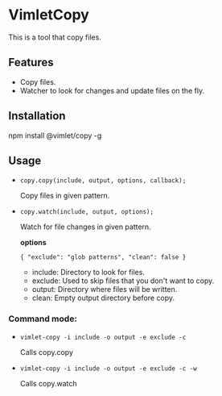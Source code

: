 # VimletCopy

This is a tool that copy files.

## Features

* Copy files.
* Watcher to look for changes and update files on the fly.

## Installation

npm install @vimlet/copy -g

## Usage

* `copy.copy(include, output, options, callback);`

    Copy files in given pattern.
    
* `copy.watch(include, output, options);`

    Watch for file changes in given pattern.

    **options**

    `{
        "exclude": "glob patterns",
        "clean": false
    }`

    * include: Directory to look for files.
    * exclude: Used to skip files that you don't want to copy.
    * output: Directory where files will be written.
    * clean: Empty output directory before copy.

### Command mode:

* `vimlet-copy -i include -o output -e exclude -c`

    Calls copy.copy

* `vimlet-copy -i include -o output -e exclude -c -w`

    Calls copy.watch
